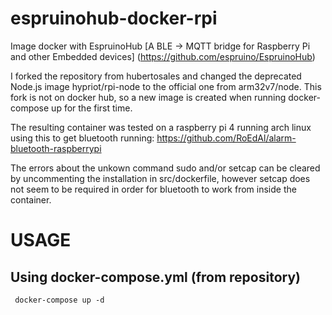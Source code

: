 # espruinohub-docker-rpi
Image docker with EspruinoHub  [A BLE -> MQTT bridge for Raspberry Pi and other Embedded devices] (https://github.com/espruino/EspruinoHub)

I forked the repository from hubertosales and changed the deprecated Node.js image hypriot/rpi-node to the official one from arm32v7/node.
This fork is not on docker hub, so a new image is created when running docker-compose up for the first time.

The resulting container was tested on a raspberry pi 4 running arch linux using this to get bluetooth running:
https://github.com/RoEdAl/alarm-bluetooth-raspberrypi

The errors about the unkown command sudo and/or setcap can be cleared by uncommenting the installation in src/dockerfile, 
however setcap does not seem to be required in order for bluetooth to work from inside the container.

# USAGE 

## Using docker-compose.yml (from repository)
``` 
 docker-compose up -d
```
